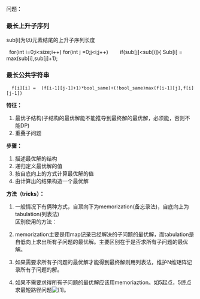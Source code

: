 问题：

### 最长上升子序列
sub\[i\]为以i元素结尾的上升子序列长度

    for(int i=0;i<size;i++)
      for(int j =0;j<i;j++)
        if(sub[j]<sub[i]){
        Sub[i] = max(sub[i],sub[j]+1);
     
### 最长公共字符串

      f[i][i] =  (f[i-1][j-1]+1)*bool_same)+(!bool_same)max(f[i-1][j],f[i][j-1])






  
**特征：**  
1. 最优子结构(子结构的最优解能不能推导到最终解的最优解，必须能，否则不能DP)  
2. 重叠子问题  

**步骤：**  
1. 描述最优解的结构  
2. 递归定义最优解的值  
3. 按自底向上的方式计算最优解的值  
4. 由计算出的结果构造一个最优解  



**方法（tricks）：**  
1. 一般情况下有俩种方式，自顶向下为memorization(备忘录法)，自底向上为tabulation(列表法)  
区别使用的方法：
  
2. memorization主要是用map记录已经解决的子问题的最优解，而tabulation是自低向上求出所有子问题的最优解。主要区别在于是否求所有子问题的最优解。  
3. 如果需要求所有子问题的最优解才能得到最终解则用列表法，维护N维矩阵记录所有子问题的解。  
4. 如果不需要求得所有子问题的最优解应该用memoriaztion。如5起点，5终点求最短路径问题![[1]]()。


